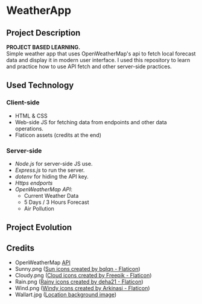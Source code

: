 # WeatherApp

## Project Description
**PROJECT BASED LEARNING.**<br>
Simple weather app that uses OpenWeatherMap's api to fetch local forecast data and display it in modern user interface. I used this repository to learn and practice how to use API fetch and other server-side practices.

## Used Technology
### Client-side
- HTML & CSS
- Web-side JS for fetching data from endpoints and other data operations.
- Flaticon assets (credits at the end)

### Server-side
- *Node.js* for server-side JS use.
- *Express.js* to run the server.
- *dotenv* for hiding the API key.
- *Https endports*
- *OpenWeatherMap API*:
    - Current Weather Data
    - 5 Days / 3 Hours Forecast
    - Air Pollution

## Project Evolution

## Credits

- OpenWeatherMap <a href="https://openweathermap.org/api">API</a>
- Sunny.png (<a href="https://www.flaticon.com/free-icons/sun" title="sun icons">Sun icons created by bqlqn - Flaticon</a>)
- Cloudy.png (<a href="https://www.flaticon.com/free-icons/cloud" title="cloud icons">Cloud icons created by Freepik - Flaticon</a>)
- Rain.png (<a href="https://www.flaticon.com/free-icons/rainy" title="rainy icons">Rainy icons created by deha21 - Flaticon</a>)
- Wind.png (<a href="https://www.flaticon.com/free-icons/windy" title="windy icons">Windy icons created by Arkinasi - Flaticon</a>)
- Wallart.jpg (<a href="https://www.google.com/url?sa=i&url=https%3A%2F%2Fwww.peakpx.com%2Fen%2Fsearch%3Fq%3Dlandscape%2Bminimal&psig=AOvVaw2EY_an4rSRauY8c9HfMZpD&ust=1724030061046000&source=images&cd=vfe&opi=89978449&ved=0CBQQjRxqFwoTCODCx8yu_YcDFQAAAAAdAAAAABAQ" title="location background image">Location background image</a>)
